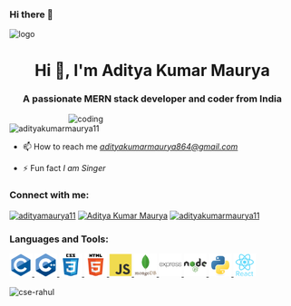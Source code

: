 ### Hi there 👋

![logo](https://github.com/adityakumarmaurya11/adityakumarmaurya11/blob/main/iStock-1182604339.jpg)
<h1 align="center">Hi 👋, I'm Aditya Kumar Maurya</h1>
<h3 align="center">A passionate MERN stack developer and coder from India</h3>
<img align="right" alt="coding" width="400" src="https://github.com/cse-rahul/cse-rahul/assets/91080287/01a39698-f301-413b-93bf-1e58f6237272">
<p align="left"> <img src="https://komarev.com/ghpvc/?username=adityakumarmaurya11&label=Profile%20views&color=0e75b6&style=flat" alt="adityakumarmaurya11" /> </p>

- 📫 How to reach me *adityakumarmaurya864@gmail.com*

- ⚡ Fun fact *I am Singer*

<h3 align="left">Connect with me:</h3>
<p align="left">
<a href="https://linkedin.com/in/adityamaurya11" target="blank"><img align="center" src="https://raw.githubusercontent.com/rahuldkjain/github-profile-readme-generator/master/src/images/icons/Social/linked-in-alt.svg" alt="adityamaurya11" height="30" width="40" /></a>
<a href="https://www.instagram.com/adityamaurya_11/" target="blank"><img align="center" src="https://raw.githubusercontent.com/rahuldkjain/github-profile-readme-generator/master/src/images/icons/Social/instagram.svg" alt="Aditya Kumar Maurya" height="30" width="40" /></a>
<a href="https://www.codechef.com/users/adityakumarmaurya11" target="blank"><img align="center" src="https://cdn.jsdelivr.net/npm/simple-icons@3.1.0/icons/codechef.svg" alt="adityakumarmaurya11" height="30" width="40" /></a>
</p>

<h3 align="left">Languages and Tools:</h3>
<p align="left"> <a href="https://www.cprogramming.com/" target="_blank" rel="noreferrer"> <img src="https://raw.githubusercontent.com/devicons/devicon/master/icons/c/c-original.svg" alt="c" width="40" height="40"/> </a> <a href="https://www.w3schools.com/cpp/" target="_blank" rel="noreferrer"> <img src="https://raw.githubusercontent.com/devicons/devicon/master/icons/cplusplus/cplusplus-original.svg" alt="cplusplus" width="40" height="40"/> </a> <a href="https://www.w3schools.com/css/" target="_blank" rel="noreferrer"> <img src="https://raw.githubusercontent.com/devicons/devicon/master/icons/css3/css3-original-wordmark.svg" alt="css3" width="40" height="40"/> </a>  <a href="https://www.w3.org/html/" target="_blank" rel="noreferrer"> <img src="https://raw.githubusercontent.com/devicons/devicon/master/icons/html5/html5-original-wordmark.svg" alt="html5" width="40" height="40"/> </a> <a href="https://developer.mozilla.org/en-US/docs/Web/JavaScript" target="_blank" rel="noreferrer"> <img src="https://raw.githubusercontent.com/devicons/devicon/master/icons/javascript/javascript-original.svg" alt="javascript" width="40" height="40"/> </a> <a href="https://www.mongodb.com/" target="_blank" rel="noreferrer"> <img src="https://raw.githubusercontent.com/devicons/devicon/master/icons/mongodb/mongodb-original-wordmark.svg" alt="mongodb" width="40" height="40"/> </a> <a href="https://expressjs.com" target="_blank" rel="noreferrer"> <img src="https://raw.githubusercontent.com/devicons/devicon/master/icons/express/express-original-wordmark.svg" alt="express" width="40" height="40"/> </a> <a href="https://nodejs.org" target="_blank" rel="noreferrer"> <img src="https://raw.githubusercontent.com/devicons/devicon/master/icons/nodejs/nodejs-original-wordmark.svg" alt="nodejs" width="40" height="40"/> </a> <a href="https://www.python.org" target="_blank" rel="noreferrer"> <img src="https://raw.githubusercontent.com/devicons/devicon/master/icons/python/python-original.svg" alt="python" width="40" height="40"/> </a> <a href="https://reactjs.org/" target="_blank" rel="noreferrer"> <img src="https://raw.githubusercontent.com/devicons/devicon/master/icons/react/react-original-wordmark.svg" alt="react" width="40" height="40"/> </a> </p>

<p><img align="center" src="https://github-readme-stats.vercel.app/api/top-langs?username=cse-rahul&show_icons=true&locale=en&layout=compact" alt="cse-rahul" /></p><!--
**adityakumarmaurya11/adityakumarmaurya11** is a ✨ _special_ ✨ repository because its `README.md` (this file) appears on your GitHub profile.

Here are some ideas to get you started:

- 🔭 I’m currently working on ...
- 🌱 I’m currently learning ...
- 👯 I’m looking to collaborate on ...
- 🤔 I’m looking for help with ...
- 💬 Ask me about ...
- 📫 How to reach me: ...
- 😄 Pronouns: ...
- ⚡ Fun fact: ...
-->

